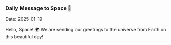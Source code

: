 ### Daily Message to Space 🌌
Date: 2025-01-19

Hello, Space! 🌍 We are sending our greetings to the universe from Earth on this beautiful day!
